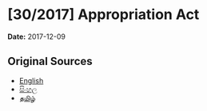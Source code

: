 # [30/2017] Appropriation Act

**Date:** 2017-12-09

## Original Sources

- [English](https://documents.gov.lk/view/acts/2017/12/30-2017_E.pdf)
- [සිංහල](https://documents.gov.lk/view/acts/2017/12/30-2017_S.pdf)
- [தமிழ்](https://documents.gov.lk/view/acts/2017/12/30-2017_T.pdf)
